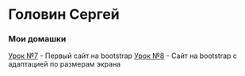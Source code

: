 # Головин Сергей
### Мои домашки 

[Урок №7](https://gsa21076.github.io/project%207/src/ "Bootstrap") - Первый сайт на bootstrap
[Урок №8](https://gsa21076.github.io/project-8/src/ "Bootstrap") - Сайт на bootstrap с адаптацией по размерам экрана


